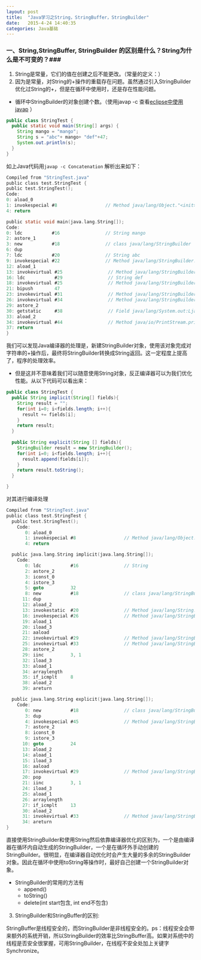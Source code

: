 ```yaml
---
layout: post
title:  "Java学习之String，StringBuffer，StringBuilder"
date:   2015-4-24 14:40:35
categories: Java基础
---
```

### 一、String,StringBuffer, StringBuilder 的区别是什么？String为什么是不可变的？###
1. String是常量，它们的值在创建之后不能更改。（常量的定义：）
2. 因为是常量，对String的+操作的重载存在问题。虽然通过引入StringBuilder优化过String的+，但是在循环中使用时，还是存在性能问题。
* 循环中StringBuilder的对象创建个数。（使用javap -c 查看[eclipse中使用javap](http://stackoverflow.com/questions/7056987/how-to-use-javap-with-eclipse) ）    
    
```java
public class StringTest {
  public static void main(String[] args) {
    String mango = "mango";
    String s = "abc"+ mango+ "def"+47;
    System.out.println(s);
  }
}
```
如上Java代码用`javap -c Concatenation` 解析出来如下： 
```c
Compiled from "StringTest.java"
public class test.StringTest {
public test.StringTest();
Code:
0: aload_0       
1: invokespecial #8                  // Method java/lang/Object."<init>":()V
4: return        

public static void main(java.lang.String[]);
Code:
0: ldc           #16                 // String mango
2: astore_1      
3: new           #18                 // class java/lang/StringBuilder
6: dup           
7: ldc           #20                 // String abc
9: invokespecial #22                 // Method java/lang/StringBuilder."<init>":(Ljava/lang/String;)V
12: aload_1       
13: invokevirtual #25                 // Method java/lang/StringBuilder.append:(Ljava/lang/String;)Ljava/lang/StringBuilder;
16: ldc           #29                 // String def
18: invokevirtual #25                 // Method java/lang/StringBuilder.append:(Ljava/lang/String;)Ljava/lang/StringBuilder;
21: bipush        47
23: invokevirtual #31                 // Method java/lang/StringBuilder.append:(I)Ljava/lang/StringBuilder;
26: invokevirtual #34                 // Method java/lang/StringBuilder.toString:()Ljava/lang/String;
29: astore_2      
30: getstatic     #38                 // Field java/lang/System.out:Ljava/io/PrintStream;
33: aload_2       
34: invokevirtual #44                 // Method java/io/PrintStream.println:(Ljava/lang/String;)V
37: return        
}
```
我们可以发现Java编译器的处理是，新建StringBuilder对象，使用该对象完成对字符串的+操作后，最终将StringBuilder转换成String返回。这一定程度上提高了，程序的处理效率。
*  但是这并不意味着我们可以随意使用String对象，反正编译器可以为我们优化性能。从以下代码可以看出来：
```java
public class StringTest {
  public String implicit(String[] fields){
    String result = "";
    for(int i=0; i<fields.length; i++){
      result += fields[i];
    }
    return result;
  }
  
  public String explicit(String [] fields){
    StringBuilder result = new StringBuilder();
    for(int i=0; i<fields.length; i++){
      result.append(fields[i]);
    }
    return result.toString();
  }

}
```
对其进行编译处理
```c
Compiled from "StringTest.java"
public class test.StringTest {
  public test.StringTest();
    Code:
       0: aload_0       
       1: invokespecial #8                  // Method java/lang/Object."<init>":()V
       4: return        

  public java.lang.String implicit(java.lang.String[]);
    Code:
       0: ldc           #16                 // String 
       2: astore_2      
       3: iconst_0      
       4: istore_3      
       5: goto          32
       8: new           #18                 // class java/lang/StringBuilder
      11: dup           
      12: aload_2       
      13: invokestatic  #20                 // Method java/lang/String.valueOf:(Ljava/lang/Object;)Ljava/lang/String;
      16: invokespecial #26                 // Method java/lang/StringBuilder."<init>":(Ljava/lang/String;)V
      19: aload_1       
      20: iload_3       
      21: aaload        
      22: invokevirtual #29                 // Method java/lang/StringBuilder.append:(Ljava/lang/String;)Ljava/lang/StringBuilder;
      25: invokevirtual #33                 // Method java/lang/StringBuilder.toString:()Ljava/lang/String;
      28: astore_2      
      29: iinc          3, 1
      32: iload_3       
      33: aload_1       
      34: arraylength   
      35: if_icmplt     8
      38: aload_2       
      39: areturn       

  public java.lang.String explicit(java.lang.String[]);
    Code:
       0: new           #18                 // class java/lang/StringBuilder
       3: dup           
       4: invokespecial #45                 // Method java/lang/StringBuilder."<init>":()V
       7: astore_2      
       8: iconst_0      
       9: istore_3      
      10: goto          24
      13: aload_2       
      14: aload_1       
      15: iload_3       
      16: aaload        
      17: invokevirtual #29                 // Method java/lang/StringBuilder.append:(Ljava/lang/String;)Ljava/lang/StringBuilder;
      20: pop           
      21: iinc          3, 1
      24: iload_3       
      25: aload_1       
      26: arraylength   
      27: if_icmplt     13
      30: aload_2       
      31: invokevirtual #33                 // Method java/lang/StringBuilder.toString:()Ljava/lang/String;
      34: areturn       
}

```
直接使用StringBuilder和使用String然后依靠编译器优化的区别为，一个是由编译器在循环内自动生成的StringBuilder，一个是在循环外手动创建的StringBuilder。很明显，在编译器自动优化时会产生大量的多余的StringBuilder对象。因此在循环中使用toString等操作时，最好自己创建一个StringBuilder对象。

* StringBuilder的常用的方法有
	* append()
	* toString()
	* delete(int start包含, int end不包含) 


3. StringBuilder和StringBuffer的区别:

StringBuffer是线程安全的，而StringBuilder是非线程安全的。ps：线程安全会带来额外的系统开销，所以StringBuilder的效率比StringBuffer高。如果对系统中的线程是否安全很掌握，可用StringBuilder，在线程不安全处加上关键字Synchronize。

























